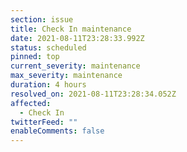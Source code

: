 ```yaml
---
section: issue
title: Check In maintenance
date: 2021-08-11T23:28:33.992Z
status: scheduled
pinned: top
current_severity: maintenance
max_severity: maintenance
duration: 4 hours
resolved_on: 2021-08-11T23:28:34.052Z
affected:
  - Check In
twitterFeed: ""
enableComments: false
---
```

